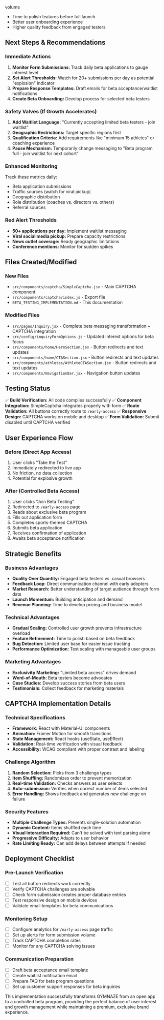  volume
- Time to polish features before full launch
- Better user onboarding experience
- Higher quality feedback from engaged testers

## Next Steps & Recommendations

### Immediate Actions
1. **Monitor Form Submissions:** Track daily beta applications to gauge interest level
2. **Set Alert Thresholds:** Watch for 20+ submissions per day as potential "explosion" indicator
3. **Prepare Response Templates:** Draft emails for beta acceptance/waitlist notifications
4. **Create Beta Onboarding:** Develop process for selected beta testers

### Safety Valves (If Growth Accelerates)
1. **Add Waitlist Language:** "Currently accepting limited beta testers - join waitlist"
2. **Geographic Restrictions:** Target specific regions first
3. **Qualification Criteria:** Add requirements like "minimum 15 athletes" or coaching experience
4. **Pause Mechanism:** Temporarily change messaging to "Beta program full - join waitlist for next cohort"

### Enhanced Monitoring
Track these metrics daily:
- Beta application submissions
- Traffic sources (watch for viral pickup)
- Geographic distribution
- Role distribution (coaches vs. directors vs. others)
- Referral sources

### Red Alert Thresholds
- **50+ applications per day:** Implement waitlist messaging
- **Viral social media pickup:** Prepare capacity restrictions
- **News outlet coverage:** Ready geographic limitations
- **Conference mentions:** Monitor for sudden spikes

## Files Created/Modified

### New Files
- `src/components/captcha/SimpleCaptcha.jsx` - Main CAPTCHA component
- `src/components/captcha/index.js` - Export file
- `BETA_TESTING_IMPLEMENTATION.md` - This documentation

### Modified Files
- `src/pages/Inquiry.jsx` - Complete beta messaging transformation + CAPTCHA integration
- `src/config/inquiryFormOptions.js` - Updated interest options for beta focus
- `src/components/home/HeroSection.jsx` - Button redirects and text updates
- `src/components/home/CTASection.jsx` - Button redirects and text updates
- `src/components/athletes/AthleteCTASection.jsx` - Button redirects and text updates
- `src/components/NavigationBar.jsx` - Navigation button updates

## Testing Status
✅ **Build Verification:** All code compiles successfully
✅ **Component Integration:** SimpleCaptcha integrates properly with form
✅ **Route Validation:** All buttons correctly route to `/early-access`
✅ **Responsive Design:** CAPTCHA works on mobile and desktop
✅ **Form Validation:** Submit disabled until CAPTCHA verified

## User Experience Flow

### Before (Direct App Access)
1. User clicks "Take the Test"
2. Immediately redirected to live app
3. No friction, no data collection
4. Potential for explosive growth

### After (Controlled Beta Access)
1. User clicks "Join Beta Testing"
2. Redirected to `/early-access` page
3. Reads about exclusive beta program
4. Fills out application form
5. Completes sports-themed CAPTCHA
6. Submits beta application
7. Receives confirmation of application
8. Awaits beta acceptance notification

## Strategic Benefits

### Business Advantages
- **Quality Over Quantity:** Engaged beta testers vs. casual browsers
- **Feedback Loop:** Direct communication channel with early adopters
- **Market Research:** Better understanding of target audience through form data
- **Launch Momentum:** Building anticipation and demand
- **Revenue Planning:** Time to develop pricing and business model

### Technical Advantages
- **Gradual Scaling:** Controlled user growth prevents infrastructure overload
- **Feature Refinement:** Time to polish based on beta feedback
- **Bug Detection:** Limited user base for easier issue tracking
- **Performance Optimization:** Test scaling with manageable user groups

### Marketing Advantages
- **Exclusivity Marketing:** "Limited beta access" drives demand
- **Word-of-Mouth:** Beta testers become advocates
- **Case Studies:** Develop success stories from beta users
- **Testimonials:** Collect feedback for marketing materials

## CAPTCHA Implementation Details

### Technical Specifications
- **Framework:** React with Material-UI components
- **Animation:** Framer Motion for smooth transitions
- **State Management:** React hooks (useState, useEffect)
- **Validation:** Real-time verification with visual feedback
- **Accessibility:** WCAG compliant with proper contrast and labeling

### Challenge Algorithm
1. **Random Selection:** Picks from 3 challenge types
2. **Item Shuffling:** Randomizes order to prevent memorization
3. **Real-time Validation:** Checks answers as user selects
4. **Auto-submission:** Verifies when correct number of items selected
5. **Error Handling:** Shows feedback and generates new challenge on failure

### Security Features
- **Multiple Challenge Types:** Prevents single-solution automation
- **Dynamic Content:** Items shuffled each time
- **Visual Interaction Required:** Can't be solved with text parsing alone
- **Progressive Difficulty:** Adapts to user behavior
- **Rate Limiting Ready:** Can add delays between attempts if needed

## Deployment Checklist

### Pre-Launch Verification
- [ ] Test all button redirects work correctly
- [ ] Verify CAPTCHA challenges are solvable
- [ ] Check form submission creates proper database entries
- [ ] Test responsive design on mobile devices
- [ ] Validate email templates for beta communications

### Monitoring Setup
- [ ] Configure analytics for `/early-access` page traffic
- [ ] Set up alerts for form submission volume
- [ ] Track CAPTCHA completion rates
- [ ] Monitor for any CAPTCHA solving issues

### Communication Preparation
- [ ] Draft beta acceptance email template
- [ ] Create waitlist notification email
- [ ] Prepare FAQ for beta program questions
- [ ] Set up customer support responses for beta inquiries

This implementation successfully transforms GYMNAZE from an open app to a controlled beta program, providing the perfect balance of user interest and growth management while maintaining a premium, exclusive brand experience.
